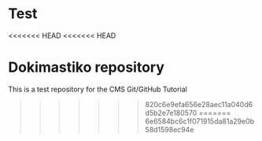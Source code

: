 # Test
<<<<<<< HEAD
<<<<<<< HEAD

Dokimastiko repository
=======
This is a test repository for the CMS Git/GitHub Tutorial
>>>>>>> 820c6e9efa656e28aec11a040d6d5b2e7e180570
=======
>>>>>>> 6e6584bc6c1f071915da81a29e0b58d1598ec94e
